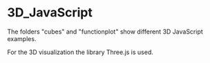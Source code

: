 # 3D_JavaScript

The folders "cubes" and "functionplot" show different 3D JavaScript examples.

For the 3D visualization the library Three.js is used.
